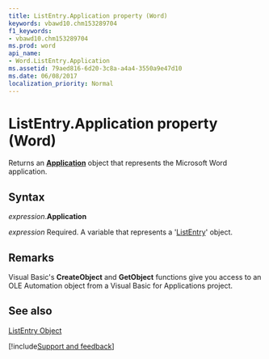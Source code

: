 ```yaml
---
title: ListEntry.Application property (Word)
keywords: vbawd10.chm153289704
f1_keywords:
- vbawd10.chm153289704
ms.prod: word
api_name:
- Word.ListEntry.Application
ms.assetid: 79aed816-6d20-3c8a-a4a4-3550a9e47d10
ms.date: 06/08/2017
localization_priority: Normal
---
```



# ListEntry.Application property (Word)

Returns an  **[Application](Word.Application.md)** object that represents the Microsoft Word application.


## Syntax

_expression_.**Application**

_expression_ Required. A variable that represents a '[ListEntry](Word.ListEntry.md)' object.


## Remarks

Visual Basic's  **CreateObject** and **GetObject** functions give you access to an OLE Automation object from a Visual Basic for Applications project.


## See also


[ListEntry Object](Word.ListEntry.md)

[!include[Support and feedback](~/includes/feedback-boilerplate.md)]